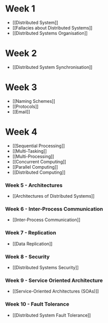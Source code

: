 # Week 1
- [[Distributed System]]
- [[Fallacies about Distributed Systems]]
- [[Distributed Systems Organisation]]

# Week 2
- [[Distributed System Synchronisation]]

# Week 3
- [[Naming Schemes]]
- [[Protocols]]
- [[Email]]

# Week 4
- [[Sequential Processing]]
- [[Multi-Tasking]]
- [[Multi-Processing]]
- [[Concurrent Computing]]
- [[Parallel Computing]]
- [[Distributed Computing]]

### Week 5 - Architectures
- [[Architectures of Distributed Systems]]

### Week 6 - Inter-Process Communication
- [[Inter-Process Communication]]

### Week 7 - Replication
- [[Data Replication]]

### Week 8 - Security
- [[Distributed Systems Security]]

### Week 9 - Service Oriented Architecture
- [[Service-Oriented Architectures (SOAs)]]

### Week 10 - Fault Tolerance
- [[Distributed System Fault Tolerance]]